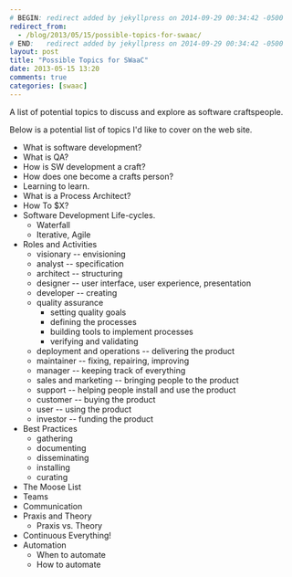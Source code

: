```yaml
---
# BEGIN: redirect added by jekyllpress on 2014-09-29 00:34:42 -0500
redirect_from:
  - /blog/2013/05/15/possible-topics-for-swaac/
# END:   redirect added by jekyllpress on 2014-09-29 00:34:42 -0500
layout: post
title: "Possible Topics for SWaaC"
date: 2013-05-15 13:20
comments: true
categories: [swaac]
---
```

A list of potential topics to discuss and explore as software craftspeople.

Below is a potential list of topics I'd like to cover on the web site.

* What is software development?
* What is QA?
* How is SW development a craft?
* How does one become a crafts person?
* Learning to learn.
* What is a Process Architect?
* How To $X?
* Software Development Life-cycles.
	* Waterfall
	* Iterative, Agile
* Roles and Activities
	* visionary -- envisioning
	* analyst -- specification
	* architect -- structuring
	* designer -- user interface, user experience, presentation
	* developer -- creating
	* quality assurance
		* setting quality goals
		* defining the processes
		* building tools to implement processes
		* verifying and validating
	* deployment and operations -- delivering the product
	* maintainer -- fixing, repairing, improving
	* manager -- keeping track of everything
	* sales and marketing -- bringing people to the product
	* support -- helping people install and use the product
	* customer -- buying the product
	* user -- using the product
	* investor -- funding the product
* Best Practices
	* gathering
	* documenting
	* disseminating
	* installing
	* curating
* The Moose List
* Teams
* Communication
* Praxis and Theory
	* Praxis vs. Theory
* Continuous Everything!
* Automation
	* When to automate
	* How to automate
